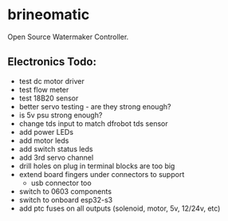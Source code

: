 # brineomatic

Open Source Watermaker Controller.

## Electronics Todo:

* test dc motor driver
* test flow meter
* test 18B20 sensor
* better servo testing - are they strong enough?
* is 5v psu strong enough?
* change tds input to match dfrobot tds sensor
* add power LEDs
* add motor leds
* add switch status leds
* add 3rd servo channel
* drill holes on plug in terminal blocks are too big
* extend board fingers under connectors to support
  * usb connector too
* switch to 0603 components
* switch to onboard esp32-s3
* add ptc fuses on all outputs (solenoid, motor, 5v, 12/24v, etc)